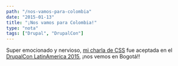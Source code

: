 ```yaml
---
path: "/nos-vamos-para-colombia"
date: "2015-01-13"
title: "¡Nos vamos para Colombia!"
type: "nota"
tags: ["Drupal", "DrupalCon"]
---
```


Super emocionado y nervioso, [mi charla de CSS](https://latinamerica2015.drupal.org/session/un-mejor-css-planeando-hoy-para-no-sufrir-en-el-futuro) fue aceptada en el [DrupalCon LatinAmerica 2015](https://latinamerica2015.drupal.org/), ¡nos vemos en Bogotá!!
